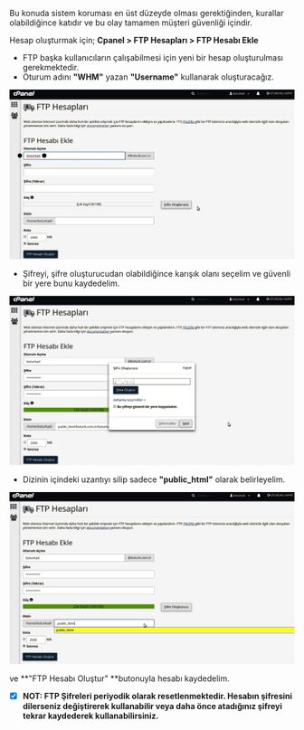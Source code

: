 Bu konuda sistem koruması en üst düzeyde olması gerektiğinden, kurallar olabildiğince katıdır ve bu olay tamamen müşteri güvenliği içindir.

Hesap oluşturmak için; **Cpanel &gt; FTP Hesapları &gt; FTP Hesabı Ekle**

* FTP başka kullanıcıların çalışabilmesi için yeni bir hesap oluşturulması gerekmektedir.
* Oturum adını **"WHM"** yazan **"Username"** kullanarak oluşturacağız. 

![](/assets/1.jpg)

* Şifreyi, şifre oluşturucudan olabildiğince karışık olanı seçelim ve güvenli bir yere bunu kaydedelim.

![](/assets/2.jpg)

* Dizinin içindeki uzantıyı silip sadece **"public\_html"** olarak belirleyelim.

![](/assets/4.jpg)

ve **"FTP Hesabı Oluştur" **butonuyla hesabı kaydedelim.

* [x] **NOT: FTP Şifreleri periyodik olarak resetlenmektedir. Hesabın şifresini dilerseniz değiştirerek kullanabilir veya daha önce atadığınız şifreyi tekrar kaydederek kullanabilirsiniz.**



